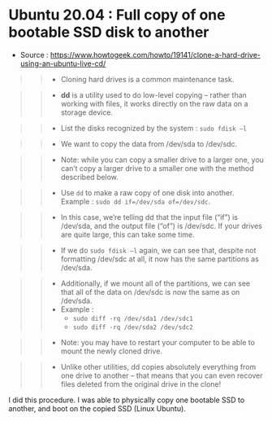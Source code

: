 # Ubuntu 20.04 : Full copy of one bootable SSD disk to another

- Source : https://www.howtogeek.com/howto/19141/clone-a-hard-drive-using-an-ubuntu-live-cd/

>>- Cloning hard drives is a common maintenance task.

>>- **dd** is a utility used to do low-level copying – rather than working with files, it works directly on the raw data on a storage device.

>>- List the disks recognized by the system : `sudo fdisk –l`

>>- We want to copy the data from /dev/sda to /dev/sdc.

>>  - Note: while you can copy a smaller drive to a larger one, you can’t copy a larger drive to a smaller one with the method described below.

>>- Use `dd` to make a raw copy of one disk into another. Example : `sudo dd if=/dev/sda of=/dev/sdc`. 

>>- In this case, we’re telling dd that the input file (“if”) is /dev/sda, and the output file (“of”) is /dev/sdc. If your drives are quite large, this can take some time.

>>- If we do `sudo fdisk –l` again, we can see that, despite not formatting /dev/sdc at all, it now has the same partitions as /dev/sda.

>>- Additionally, if we mount all of the partitions, we can see that all of the data on /dev/sdc is now the same as on /dev/sda.
>>  - Example : 
>>    - `sudo diff -rq /dev/sda1 /dev/sdc1`
>>    - `sudo diff -rq /dev/sda2 /dev/sdc2`

>>- Note: you may have to restart your computer to be able to mount the newly cloned drive.

>>- Unlike other utilities, dd copies absolutely everything from one drive to another – that means that you can even recover files deleted from the original drive in the clone!

I did this procedure. I was able to physically copy one bootable SSD to another, and boot on the copied SSD (Linux Ubuntu).


